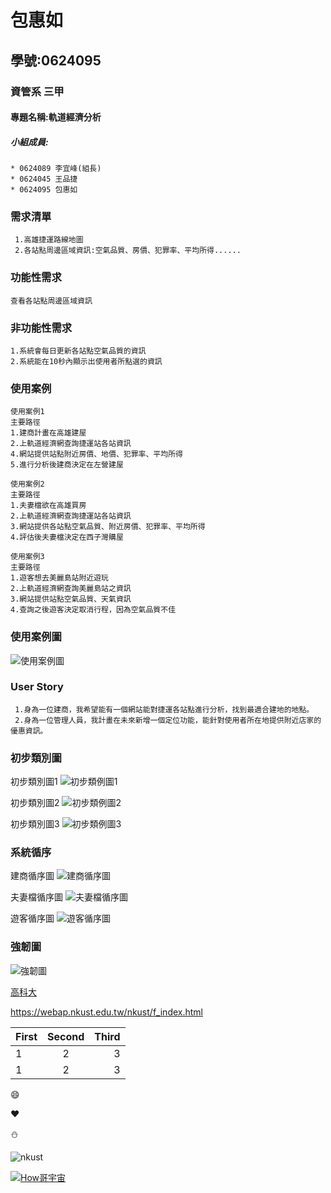 # 包惠如

## 學號:0624095

### 資管系 三甲

#### 專題名稱:軌道經濟分析

##### 小組成員:
```
* 0624089 李宜峰(組長)
* 0624045 王品捷
* 0624095 包惠如
```

### 需求清單
```
 1.高雄捷運路線地圖
 2.各站點周邊區域資訊:空氣品質、房價、犯罪率、平均所得......
```
### 功能性需求
```
查看各站點周邊區域資訊
```
### 非功能性需求
```
1.系統會每日更新各站點空氣品質的資訊
2.系統能在10秒內顯示出使用者所點選的資訊
```
### 使用案例
```
使用案例1
主要路徑
1.建商計畫在高雄建屋
2.上軌道經濟網查詢捷運站各站資訊
4.網站提供站點附近房價、地價、犯罪率、平均所得
5.進行分析後建商決定在左營建屋
```
```
使用案例2
主要路徑
1.夫妻檔欲在高雄買房
2.上軌道經濟網查詢捷運站各站資訊
3.網站提供各站點空氣品質、附近房價、犯罪率、平均所得
4.評估後夫妻檔決定在西子灣購屋
```
```
使用案例3
主要路徑
1.遊客想去美麗島站附近遊玩
2.上軌道經濟網查詢美麗島站之資訊
3.網站提供站點空氣品質、天氣資訊
4.查詢之後遊客決定取消行程，因為空氣品質不佳
```

### 使用案例圖
![使用案例圖](案例圖2.jpg "使用案例圖")

### User Story
```
 1.身為一位建商，我希望能有一個網站能對捷運各站點進行分析，找到最適合建地的地點。
 2.身為一位管理人員，我計畫在未來新增一個定位功能，能針對使用者所在地提供附近店家的優惠資訊。
```


### 初步類別圖
初步類別圖1
![初步類例圖1](類別圖1.jpg "初步類別圖1")

初步類別圖2
![初步類例圖2](類別圖2.jpg "初步類別圖2")

初步類別圖3
![初步類例圖3](類別圖3.jpg "初步類別圖3")

### 系統循序
建商循序圖
![建商循序圖](建商循序圖.jpg "建商循序圖")

夫妻檔循序圖
![夫妻檔循序圖](夫妻檔循序圖.jpg "夫妻檔循序圖")

遊客循序圖
![遊客循序圖](遊客循序圖.jpg "遊客循序圖")

### 強韌圖
![強韌圖](強韌圖.jpg "強韌圖")

[高科大](https://www.nkust.edu.tw/)

<https://webap.nkust.edu.tw/nkust/f_index.html>

| First | Second | Third |
| :---- | :----: | ----: |
|1 | 2 | 3  |
|1 | 2 | 3  |

:smile:

:heart:

:snowman:

![nkust](nkust.png "高科大 Logo")

[![How哥宇宙](http://img.youtube.com/vi/Kh5pPTTpji4/0.jpg)](https://www.youtube.com/watch?v=Kh5pPTTpji4)
